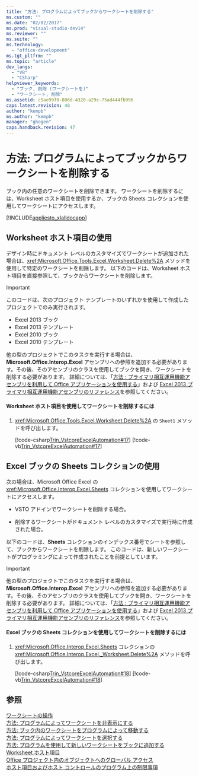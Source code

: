 ```yaml
---
title: "方法: プログラムによってブックからワークシートを削除する"
ms.custom: ""
ms.date: "02/02/2017"
ms.prod: "visual-studio-dev14"
ms.reviewer: ""
ms.suite: ""
ms.technology: 
  - "office-development"
ms.tgt_pltfrm: ""
ms.topic: "article"
dev_langs: 
  - "VB"
  - "CSharp"
helpviewer_keywords: 
  - "ブック, 削除 (ワークシートを)"
  - "ワークシート, 削除"
ms.assetid: c5ae99f0-806d-4320-a29c-75ad444fb996
caps.latest.revision: 48
author: "kempb"
ms.author: "kempb"
manager: "ghogen"
caps.handback.revision: 47
---
```

# 方法: プログラムによってブックからワークシートを削除する
  ブック内の任意のワークシートを削除できます。  ワークシートを削除するには、Worksheet ホスト項目を使用するか、ブックの Sheets コレクションを使用してワークシートにアクセスします。  
  
 [!INCLUDE[appliesto_xlalldocapp](../vsto/includes/appliesto-xlalldocapp-md.md)]  
  
## Worksheet ホスト項目の使用  
 デザイン時にドキュメント レベルのカスタマイズでワークシートが追加された場合は、<xref:Microsoft.Office.Tools.Excel.Worksheet.Delete%2A> メソッドを使用して特定のワークシートを削除します。  以下のコードは、Worksheet ホスト項目を直接参照して、ブックからワークシートを削除します。  
  
> [!IMPORTANT]  
>  このコードは、次のプロジェクト テンプレートのいずれかを使用して作成したプロジェクトでのみ実行されます。  
>   
>  -   Excel 2013 ブック  
> -   Excel 2013 テンプレート  
> -   Excel 2010 ブック  
> -   Excel 2010 テンプレート  
>   
>  他の型のプロジェクトでこのタスクを実行する場合は、**Microsoft.Office.Interop.Excel** アセンブリへの参照を追加する必要があります。その後、そのアセンブリのクラスを使用してブックを開き、ワークシートを削除する必要があります。  詳細については、「[方法 : プライマリ相互運用機能アセンブリを利用して Office アプリケーションを使用する](../vsto/how-to-target-office-applications-through-primary-interop-assemblies.md)」および [Excel 2013 プライマリ相互運用機能アセンブリのリファレンス](http://go.microsoft.com/fwlink/?LinkId=189585)を参照してください。  
  
#### Worksheet ホスト項目を使用してワークシートを削除するには  
  
1.  <xref:Microsoft.Office.Tools.Excel.Worksheet.Delete%2A> の `Sheet1` メソッドを呼び出します。  
  
     [!code-csharp[Trin_VstcoreExcelAutomation#17](../snippets/csharp/VS_Snippets_OfficeSP/Trin_VstcoreExcelAutomation/CS/Sheet1.cs#17)]
     [!code-vb[Trin_VstcoreExcelAutomation#17](../snippets/visualbasic/VS_Snippets_OfficeSP/Trin_VstcoreExcelAutomation/VB/Sheet1.vb#17)]  
  
## Excel ブックの Sheets コレクションの使用  
 次の場合は、Microsoft Office Excel の <xref:Microsoft.Office.Interop.Excel.Sheets> コレクションを使用してワークシートにアクセスします。  
  
-   VSTO アドインでワークシートを削除する場合。  
  
-   削除するワークシートがドキュメント レベルのカスタマイズで実行時に作成された場合。  
  
 以下のコードは、**Sheets** コレクションのインデックス番号でシートを参照して、ブックからワークシートを削除します。  このコードは、新しいワークシートがプログラミングによって作成されたことを前提としています。  
  
> [!IMPORTANT]  
>  他の型のプロジェクトでこのタスクを実行する場合は、**Microsoft.Office.Interop.Excel** アセンブリへの参照を追加する必要があります。その後、そのアセンブリのクラスを使用してブックを開き、ワークシートを削除する必要があります。  詳細については、「[方法 : プライマリ相互運用機能アセンブリを利用して Office アプリケーションを使用する](../vsto/how-to-target-office-applications-through-primary-interop-assemblies.md)」および [Excel 2013 プライマリ相互運用機能アセンブリのリファレンス](http://go.microsoft.com/fwlink/?LinkId=189585)を参照してください。  
  
#### Excel ブックの Sheets コレクションを使用してワークシートを削除するには  
  
1.  <xref:Microsoft.Office.Interop.Excel.Sheets> コレクションの <xref:Microsoft.Office.Interop.Excel._Worksheet.Delete%2A> メソッドを呼び出します。  
  
     [!code-csharp[Trin_VstcoreExcelAutomation#18](../snippets/csharp/VS_Snippets_OfficeSP/Trin_VstcoreExcelAutomation/CS/Sheet1.cs#18)]
     [!code-vb[Trin_VstcoreExcelAutomation#18](../snippets/visualbasic/VS_Snippets_OfficeSP/Trin_VstcoreExcelAutomation/VB/Sheet1.vb#18)]  
  
## 参照  
 [ワークシートの操作](../vsto/working-with-worksheets.md)   
 [方法: プログラムによってワークシートを非表示にする](../vsto/how-to-programmatically-hide-worksheets.md)   
 [方法: ブック内のワークシートをプログラムによって移動する](../vsto/how-to-programmatically-move-worksheets-within-workbooks.md)   
 [方法: プログラムによってワークシートを選択する](../vsto/how-to-programmatically-select-worksheets.md)   
 [方法: プログラムを使用して新しいワークシートをブックに追加する](../vsto/how-to-programmatically-add-new-worksheets-to-workbooks.md)   
 [Worksheet ホスト項目](../vsto/worksheet-host-item.md)   
 [Office プロジェクト内のオブジェクトへのグローバル アクセス](../vsto/global-access-to-objects-in-office-projects.md)   
 [ホスト項目およびホスト コントロールのプログラム上の制限事項](../vsto/programmatic-limitations-of-host-items-and-host-controls.md)  
  
  